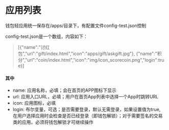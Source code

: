 # 应用列表
钱包轻应用统一保存在/apps/目录下，有配置文件config-test.json控制

config-test.json是一个数组，内容如下：
> [{"name":"讨红包","url":"gift/index.html","icon":"apps/gift/askgift.jpg"}, {"name":"积分","url":"coin/index.html","icon":"img/icon_scorecoin.png","login":true}]

#### 其中
* name: 应用名称，必填；会在首页的APP图标下显示
* url: 应用入口URL，必填；用户在首页App列表中选择一个App时跳转URL
* icon: 应用图标，必填
* login: 布尔变量，可选；是否需要登录，默认无需登录，如果设置值为true, 在用户选择应用时会检查是否已经登录（即钱包解锁）；对于需要签名的交易类的应用，必须将钱包解锁才可继续操作

